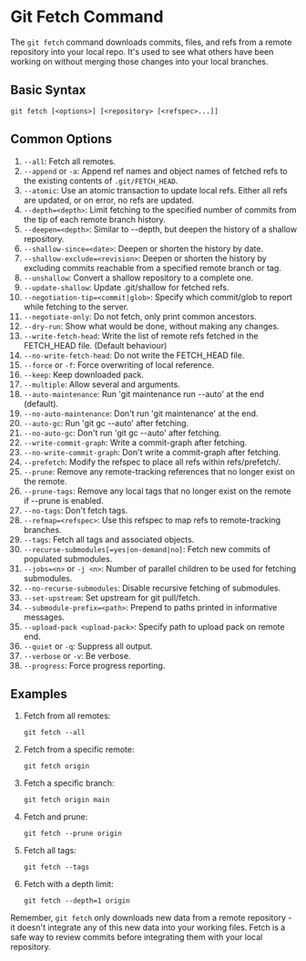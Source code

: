# Git Fetch Command

The `git fetch` command downloads commits, files, and refs from a remote repository into your local repo. It's used to see what others have been working on without merging those changes into your local branches.

## Basic Syntax

```
git fetch [<options>] [<repository> [<refspec>...]]
```

## Common Options

1. `--all`: Fetch all remotes.
2. `--append` or `-a`: Append ref names and object names of fetched refs to the existing contents of `.git/FETCH_HEAD`.
3. `--atomic`: Use an atomic transaction to update local refs. Either all refs are updated, or on error, no refs are updated.
4. `--depth=<depth>`: Limit fetching to the specified number of commits from the tip of each remote branch history.
5. `--deepen=<depth>`: Similar to --depth, but deepen the history of a shallow repository.
6. `--shallow-since=<date>`: Deepen or shorten the history by date.
7. `--shallow-exclude=<revision>`: Deepen or shorten the history by excluding commits reachable from a specified remote branch or tag.
8. `--unshallow`: Convert a shallow repository to a complete one.
9. `--update-shallow`: Update .git/shallow for fetched refs.
10. `--negotiation-tip=<commit|glob>`: Specify which commit/glob to report while fetching to the server.
11. `--negotiate-only`: Do not fetch, only print common ancestors.
12. `--dry-run`: Show what would be done, without making any changes.
13. `--write-fetch-head`: Write the list of remote refs fetched in the FETCH_HEAD file. (Default behaviour)
14. `--no-write-fetch-head`: Do not write the FETCH_HEAD file.
15. `--force` or `-f`: Force overwriting of local reference.
16. `--keep`: Keep downloaded pack.
17. `--multiple`: Allow several <repository> and <group> arguments.
18. `--auto-maintenance`: Run 'git maintenance run --auto' at the end (default).
19. `--no-auto-maintenance`: Don't run 'git maintenance' at the end.
20. `--auto-gc`: Run 'git gc --auto' after fetching.
21. `--no-auto-gc`: Don't run 'git gc --auto' after fetching.
22. `--write-commit-graph`: Write a commit-graph after fetching.
23. `--no-write-commit-graph`: Don't write a commit-graph after fetching.
24. `--prefetch`: Modify the refspec to place all refs within refs/prefetch/.
25. `--prune`: Remove any remote-tracking references that no longer exist on the remote.
26. `--prune-tags`: Remove any local tags that no longer exist on the remote if --prune is enabled.
27. `--no-tags`: Don't fetch tags.
28. `--refmap=<refspec>`: Use this refspec to map refs to remote-tracking branches.
29. `--tags`: Fetch all tags and associated objects.
30. `--recurse-submodules[=yes|on-demand|no]`: Fetch new commits of populated submodules.
31. `--jobs=<n>` or `-j <n>`: Number of parallel children to be used for fetching submodules.
32. `--no-recurse-submodules`: Disable recursive fetching of submodules.
33. `--set-upstream`: Set upstream for git pull/fetch.
34. `--submodule-prefix=<path>`: Prepend <path> to paths printed in informative messages.
35. `--upload-pack <upload-pack>`: Specify path to upload pack on remote end.
36. `--quiet` or `-q`: Suppress all output.
37. `--verbose` or `-v`: Be verbose.
38. `--progress`: Force progress reporting.

## Examples

1. Fetch from all remotes:

   ```
   git fetch --all
   ```

2. Fetch from a specific remote:

   ```
   git fetch origin
   ```

3. Fetch a specific branch:

   ```
   git fetch origin main
   ```

4. Fetch and prune:

   ```
   git fetch --prune origin
   ```

5. Fetch all tags:

   ```
   git fetch --tags
   ```

6. Fetch with a depth limit:
   ```
   git fetch --depth=1 origin
   ```

Remember, `git fetch` only downloads new data from a remote repository - it doesn't integrate any of this new data into your working files. Fetch is a safe way to review commits before integrating them with your local repository.
